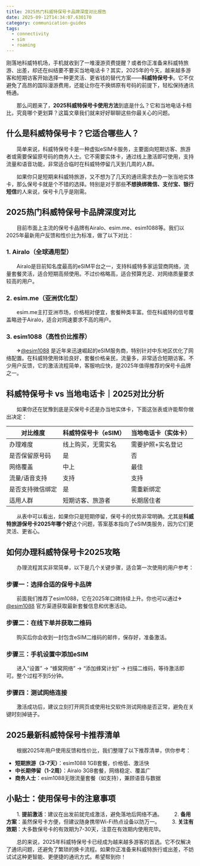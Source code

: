 ```yaml
---
title: 2025热门科威特保号卡品牌深度对比报告
date: 2025-09-12T14:34:07.630170
category: communication-guides
tags:
  - connectivity
  - sim
  - roaming
---
```


刚落地科威特机场，手机就收到了一堆漫游资费提醒？或者你正准备来科威特旅游、出差，却还在纠结要不要买当地电话卡？其实，2025年的今天，越来越多游客和短期访客开始选择一种更灵活、更省钱的替代方案——**科威特保号卡**。它不仅避免了高昂的国际漫游费用，还能让你在不换绑原有号码的前提下，轻松保持通讯畅通。

　　那么问题来了，**2025科威特保号卡使用方法**到底是什么？它和当地电话卡相比，究竟哪个更划算？这篇文章我们就来好好聊聊这些你最关心的问题。

## 什么是科威特保号卡？它适合哪些人？

　　简单来说，科威特保号卡是一种虚拟eSIM卡服务，主要面向短期访客、旅游者或需要保留原号码的商务人士。它不需要实体卡，通过线上激活即可使用，支持流量和语音功能，非常适合临时在科威特停留几天到几周的人群。

　　如果你只是短期来科威特旅游，又不想为了几天的通讯需求去办一张当地实体卡，那么保号卡就是个不错的选择。特别是对于那些**不想换绑微信、支付宝、银行短信**的人来说，保号卡几乎是刚需。

## 2025热门科威特保号卡品牌深度对比

　　目前市面上主流的保号卡品牌有Airalo、esim.me、esim1088等。我们以2025年最新用户反馈和性价比为标准，做了以下对比：

### 1. Airalo（全球通用型）

　　Airalo是目前知名度最高的eSIM平台之一，支持科威特多家运营商网络，流量套餐灵活，适合短期高频使用。不过价格略高，适合预算充足、对网络质量要求较高的用户。

### 2. esim.me（亚洲优化型）

　　esim.me主打亚洲市场，价格相对便宜，套餐种类丰富。但在科威特的信号覆盖略逊于Airalo，适合对网速要求不高的用户。

### 3. esim1088（高性价比推荐）

　　✈[@esim1088](https://t.me/s/esim1088) 是近年来迅速崛起的eSIM服务商，特别针对中东地区优化了网络配置。在科威特使用体验良好，套餐价格亲民，流量多，非常适合短期访客。不少用户反馈，它的激活流程简单，客服响应快，是2025年值得推荐的保号卡品牌之一。

## 科威特保号卡 vs 当地电话卡｜2025对比分析

　　如果你还在犹豫到底是买保号卡还是办当地实体卡，下面这张表或许能帮你做出决定：

| 对比维度         | 科威特保号卡（eSIM） | 当地电话卡（实体卡） |
|------------------|----------------------|------------------------|
| 办理难度         | 线上购买，无需实名   | 需要护照+实名登记      |
| 是否保留原号码   | 是                   | 否                     |
| 网络覆盖         | 中上                 | 最佳                   |
| 流量/语音支持    | 支持                 | 支持                   |
| 是否支持微信绑定 | 是                   | 需重新绑定             |
| 适用人群         | 短期访客、旅游者     | 长期居住者             |

　　从表中可以看出，如果你只是短期停留，保号卡的优势非常明确。尤其是**科威特旅游保号卡2025年哪个好**这个问题，答案基本指向了eSIM类服务，因为它们更灵活、更省心。

## 如何办理科威特保号卡2025攻略

　　办理流程其实非常简单，以下是几个关键步骤，适合第一次使用的用户参考：

### 步骤一：选择合适的保号卡品牌

　　前面我们推荐了esim1088，它在2025年口碑持续上升。你也可以通过✈[@esim1088](https://t.me/s/esim1088) 官方渠道获取最新套餐信息和优惠活动。

### 步骤二：在线下单并获取二维码

　　购买后你会收到一封包含eSIM二维码的邮件，保存好，准备激活。

### 步骤三：手机设置中添加eSIM

　　进入“设置” → “蜂窝网络” → “添加蜂窝计划” → 扫描二维码，等待激活即可。整个过程不到5分钟。

### 步骤四：测试网络连接

　　激活成功后，建议立刻打开网页或使用社交软件测试网络是否正常，避免在关键时刻掉链子。

## 2025最新科威特保号卡推荐清单

　　根据2025年用户使用反馈和性价比，我们整理了以下推荐清单，供你参考：

- **短期旅游（3-7天）**：esim1088 1GB套餐，价格低、激活快
- **中长期停留（1-2周）**：Airalo 3GB套餐，网络稳定、覆盖广
- **商务人士**：esim1088无限流量套餐（如支持），兼顾语音与数据

## 小贴士：使用保号卡的注意事项

　　1. **提前激活**：建议在出发前就完成激活，避免落地后网络不通。
　　2. **备用方案**：虽然保号卡方便，但建议随身携带Wi-Fi热点设备以防万一。
　　3. **关注有效期**：大多数保号卡的有效期为7-30天，注意在有效期内使用完毕。

　　总的来说，2025年科威特保号卡已经成为越来越多游客的首选。它不仅解决了通讯问题，还避免了繁琐的换卡流程。如果你正准备来科威特旅行或出差，不妨试试这种更智能、更便捷的通讯方式。希望帮到你！